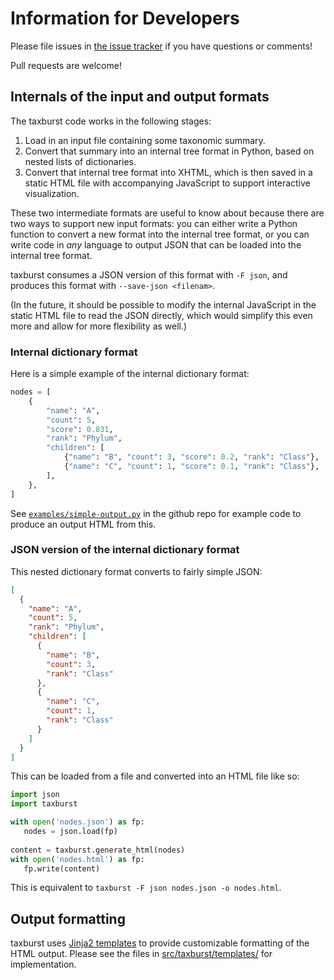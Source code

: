 # Information for Developers

Please file issues in
[the issue tracker](https://github.com/taxburst/taxburst/issues) if you have questions or comments!

Pull requests are welcome!

## Internals of the input and output formats

The taxburst code works in the following stages:

1. Load in an input file containing some taxonomic summary.
2. Convert that summary into an internal tree format in Python, based on nested lists of dictionaries.
3. Convert that internal tree format into XHTML, which is then saved in a static HTML file with accompanying JavaScript to support interactive visualization.

These two intermediate formats are useful to know about because there
are two ways to support new input formats: you can either write a
Python function to convert a new format into the internal tree format,
or you can write code in _any_ language to output JSON that can be
loaded into the internal tree format.

taxburst consumes a JSON version of this format with `-F json`, and
produces this format with `--save-json <filenam>`.

(In the future, it should be possible to modify the internal JavaScript in
the static HTML file to read the JSON directly, which would simplify this
even more and allow for more flexibility as well.)

### Internal dictionary format

Here is a simple example of the internal dictionary format:

```python
nodes = [
    {
        "name": "A",
        "count": 5,
        "score": 0.831,
        "rank": "Phylum",
        "children": [
            {"name": "B", "count": 3, "score": 0.2, "rank": "Class"},
            {"name": "C", "count": 1, "score": 0.1, "rank": "Class"},
        ],
    },
]
```

See
[`examples/simple-output.py`](https://github.com/taxburst/taxburst/blob/main/examples/simple-output.py)
in the github repo for example code to produce an output HTML from
this.

### JSON version of the internal dictionary format

This nested dictionary format converts to fairly simple JSON:
```json
[
  {
    "name": "A",
    "count": 5,
    "rank": "Phylum",
    "children": [
      {
        "name": "B",
        "count": 3,
        "rank": "Class"
      },
      {
        "name": "C",
        "count": 1,
        "rank": "Class"
      }
    ]
  }
]
```

This can be loaded from a file and converted into an HTML file like so:
```python
import json
import taxburst

with open('nodes.json') as fp:
   nodes = json.load(fp)
   
content = taxburst.generate_html(nodes)
with open('nodes.html') as fp:
   fp.write(content)
```
This is equivalent to `taxburst -F json nodes.json -o nodes.html`.

## Output formatting

taxburst uses
[Jinja2 templates](https://jinja.palletsprojects.com/en/stable/) to
provide customizable formatting of the HTML output. Please see the
files in
[src/taxburst/templates/](https://github.com/taxburst/taxburst/tree/main/src/taxburst/templates)
for implementation.
